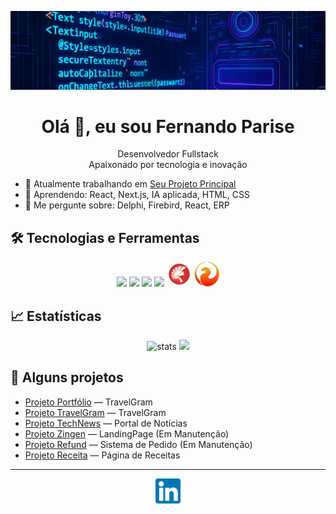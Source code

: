 <!-- Banner ou imagem opcional -->
<p align="center">
  <img src="assets/img/Banner.jpeg" alt="Banner LinkedIn" />
</p>

<h1 align="center">Olá 👋, eu sou Fernando Parise</h1>

<p align="center">
  Desenvolvedor Fullstack <br/>
  Apaixonado por tecnologia e inovação
</p>

- 🔭 Atualmente trabalhando em [Seu Projeto Principal](https://fernando-parise.github.io/Zingen/)
- 🌱 Aprendendo: React, Next.js, IA aplicada, HTML, CSS
- 💬 Me pergunte sobre: Delphi, Firebird, React, ERP
<!--- 📫 Contato: fernandoparise@email.com-
- ⚡ Curiosidade: Fã de anime, praticante de tiro esportivo e adoro desafios de código! -->

## 🛠️ Tecnologias e Ferramentas

<div align="center">
  <img src="https://cdn.jsdelivr.net/gh/devicons/devicon/icons/react/react-original.svg" width="40"/>
  <img src="https://cdn.jsdelivr.net/gh/devicons/devicon/icons/javascript/javascript-original.svg" width="40"/>
  <img src="https://cdn.jsdelivr.net/gh/devicons/devicon/icons/html5/html5-original.svg" width="40"/>
  <img src="https://cdn.jsdelivr.net/gh/devicons/devicon/icons/css3/css3-original.svg" width="40"/>
  <img src="assets/icons/Delphi.svg" width="40"/>
  <img src="assets/icons/Firebird.svg" width="40"/>
</div>

## 📈 Estatísticas

<p align="center">
  <img src="https://github-readme-stats.vercel.app/api?username=fernandoparise&show_icons=true&theme=dracula" alt="stats"/>
  <img src="https://github-readme-stats.vercel.app/api/top-langs/?username=fernandoparise&layout=compact&theme=dracula"/>
</p>

## 🚀 Alguns projetos

- [Projeto Portfólio](https://fernando-parise.github.io/portfolio-dev/) — TravelGram
- [Projeto TravelGram](https://github.com/fernandoparise/projeto-x](https://fernando-parise.github.io/projeto-travel-gram/)) — TravelGram
- [Projeto TechNews](https://github.com/fernandoparise/portfolio-dev](https://fernando-parise.github.io/portal-de-noticias/)) — Portal de Notícias
- [Projeto Zingen](https://fernando-parise.github.io/Zingen/) — LandingPage (Em Manutenção)
- [Projeto Refund](https://fernando-parise.github.io/Refund/) — Sistema de Pedido (Em Manutenção)
- [Projeto Receita](https://fernando-parise.github.io/paginaDeReceita/) — Página de Receitas 

---

<div align="center">
  <a href="https://www.linkedin.com/in/seu-usuario/" target="_blank">
    <img src="assets/icons/linkedin.svg" width="40" alt="LinkedIn" />
  </a>
</div>
